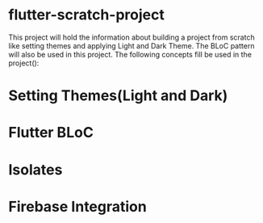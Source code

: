 # flutter-scratch-project
This project will hold the information about building a project from scratch like setting themes and applying Light and Dark Theme. The BLoC pattern will also be used in this project.
The following concepts fill be used in the project():
# Setting Themes(Light and Dark)
# Flutter BLoC
# Isolates
# Firebase Integration
